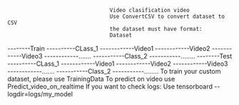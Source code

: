                                     Video clasification video
                                    Use ConvertCSV to convert dataset to CSV
                                    the dataset must have format:
                                    Dataset
--------Train
----------CLass_1
------------Video1
------------Video2
------------Video3
------------.......
-----------Class_2
-----------........
--------Test
----------CLass_1
------------Video1
------------Video2
------------Video3
------------.......
-----------Class_2
-----------........
To train your custom dataset, please use TrainingData
To predict on video use Predict_video_on_realtime
If you want to check logs: Use tensorboard --logdir=logs/my_model
